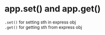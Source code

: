 # app.set() and app.get()

`.set()` for setting sth in express obj  
`.get()` for getting sth from express obj

